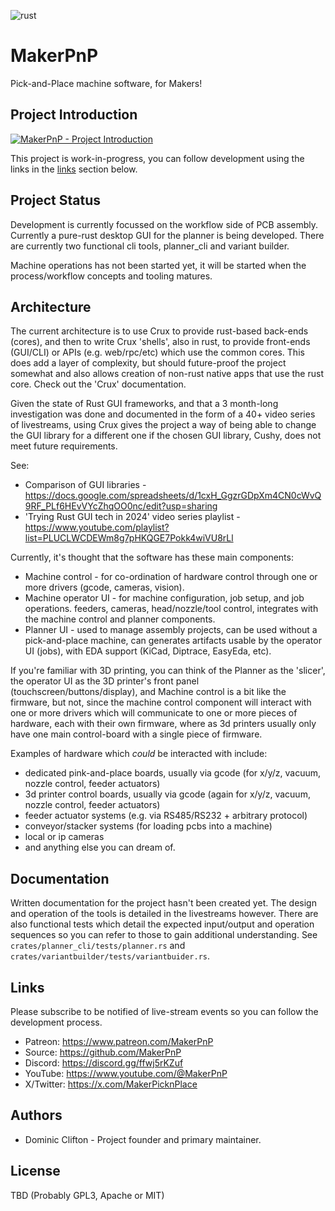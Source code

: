 ![rust](https://github.com/makerpnp/makerpnp/actions/workflows/rust.yml/badge.svg?event=push)

# MakerPnP

Pick-and-Place machine software, for Makers!

## Project Introduction

[![MakerPnP - Project Introduction](http://img.youtube.com/vi/s9yh92Ctqh8/0.jpg)](http://www.youtube.com/watch?v=s9yh92Ctqh8 "MakerPnP Project Introduction")

This project is work-in-progress, you can follow development using the links in the [links](#links) section below. 

## Project Status

Development is currently focussed on the workflow side of PCB assembly. Currently a pure-rust desktop GUI for the
planner is being developed.  There are currently two functional cli tools, planner_cli and variant builder.

Machine operations has not been started yet, it will be started when the process/workflow concepts and tooling matures.

## Architecture

The current architecture is to use Crux to provide rust-based back-ends (cores), and then to write Crux
'shells', also in rust, to provide front-ends (GUI/CLI) or APIs (e.g. web/rpc/etc) which use the common cores.  This
does add a layer of complexity, but should future-proof the project somewhat and also allows creation of non-rust
native apps that use the rust core.  Check out the 'Crux' documentation.

Given the state of Rust GUI frameworks, and that a 3 month-long investigation was done and documented in the form of a 40+ video
series of livestreams, using Crux gives the project a way of being able to change the GUI library for a different one
if the chosen GUI library, Cushy, does not meet future requirements.

See:
* Comparison of GUI libraries - https://docs.google.com/spreadsheets/d/1cxH_GgzrGDpXm4CN0cWvQ9RF_PLf6HEvVYcZhqOO0nc/edit?usp=sharing
* 'Trying Rust GUI tech in 2024' video series playlist - https://www.youtube.com/playlist?list=PLUCLWCDEWm8g7pHKQGE7Pokk4wiVU8rLl 

Currently, it's thought that the software has these main components:
* Machine control - for co-ordination of hardware control through one or more drivers (gcode, cameras, vision).
* Machine operator UI - for machine configuration, job setup, and job operations.  feeders, cameras, head/nozzle/tool
  control, integrates with the machine control and planner components.  
* Planner UI - used to manage assembly projects, can be used without a pick-and-place machine, can generates artifacts
  usable by the operator UI (jobs), with EDA support (KiCad, Diptrace, EasyEda, etc).

If you're familiar with 3D printing, you can think of the Planner as the 'slicer', the operator UI as the 3D printer's
front panel (touchscreen/buttons/display), and Machine control is a bit like the firmware, but not, since the machine
control component will interact with one or more drivers which will communicate to one or more pieces of hardware, each
with their own firmware, where as 3d printers usually only have one main control-board with a single piece of firmware. 

Examples of hardware which *could* be interacted with include:
* dedicated pink-and-place boards, usually via gcode (for x/y/z, vacuum, nozzle control, feeder actuators)
* 3d printer control boards, usually via gcode (again for x/y/z, vacuum, nozzle control, feeder actuators)
* feeder actuator systems (e.g. via RS485/RS232 + arbitrary protocol)
* conveyor/stacker systems (for loading pcbs into a machine)
* local or ip cameras
* and anything else you can dream of.

## Documentation

Written documentation for the project hasn't been created yet.  The design and operation of the tools is detailed in
the livestreams however.  There are also functional tests which detail the expected input/output and operation sequences
so you can refer to those to gain additional understanding.  See `crates/planner_cli/tests/planner.rs` and
`crates/variantbuilder/tests/variantbuider.rs`.

## Links

Please subscribe to be notified of live-stream events so you can follow the development process.

* Patreon: https://www.patreon.com/MakerPnP
* Source: https://github.com/MakerPnP
* Discord: https://discord.gg/ffwj5rKZuf
* YouTube: https://www.youtube.com/@MakerPnP
* X/Twitter: https://x.com/MakerPicknPlace

## Authors

* Dominic Clifton - Project founder and primary maintainer.

## License

TBD (Probably GPL3, Apache or MIT)
